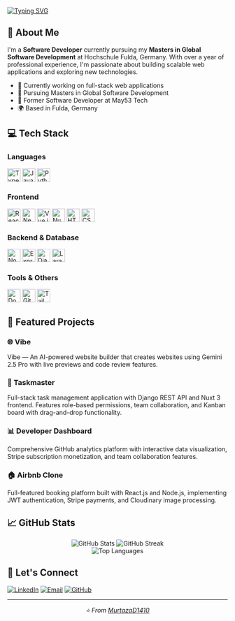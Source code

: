 <p align="center">
  
[![Typing SVG](https://readme-typing-svg.demolab.com?font=Fira+Code&weight=500&size=30&pause=2000&color=000000&background=FFFFFF&center=true&vCenter=true&width=1200&height=300&lines=Hey+there+%F0%9F%91%8B%2C+I%E2%80%99m+Murtaza+%E2%80%94+Let%E2%80%99s+Build!;Code.+Create.+Innovate.;Building+the+Future%2C+One+Commit+at+a+Time+%E2%8F%B3)](https://git.io/typing-svg)

</p>

## 🚀 About Me

I'm a **Software Developer** currently pursuing my **Masters in Global Software Development** at Hochschule Fulda, Germany. With over a year of professional experience, I'm passionate about building scalable web applications and exploring new technologies.

- 🔭 Currently working on full-stack web applications
- 🌱 Pursuing Masters in Global Software Development
- 💼 Former Software Developer at May53 Tech
- 🌍 Based in Fulda, Germany

## 💻 Tech Stack

### Languages

<p>
  <img src="https://cdn.jsdelivr.net/gh/devicons/devicon/icons/typescript/typescript-original.svg" alt="TypeScript" width="30" height="30"/>
  <img src="https://cdn.jsdelivr.net/gh/devicons/devicon/icons/javascript/javascript-original.svg" alt="JavaScript" width="30" height="30"/>
  <img src="https://cdn.jsdelivr.net/gh/devicons/devicon/icons/python/python-original.svg" alt="Python" width="30" height="30"/>
<!--   <img src="https://cdn.jsdelivr.net/gh/devicons/devicon/icons/java/java-original.svg" alt="Java" width="30" height="30"/>
  <img src="https://cdn.jsdelivr.net/gh/devicons/devicon/icons/cplusplus/cplusplus-original.svg" alt="C++" width="30" height="30"/>
  <img src="https://cdn.jsdelivr.net/gh/devicons/devicon/icons/c/c-original.svg" alt="C" width="30" height="30"/> -->
</p>

### Frontend

<p>
  <img src="https://cdn.jsdelivr.net/gh/devicons/devicon/icons/react/react-original.svg" alt="React" width="30" height="30"/>
  <img src="https://cdn.jsdelivr.net/gh/devicons/devicon/icons/nextjs/nextjs-original.svg" alt="Next.js" width="30" height="30"/>
  <img src="https://cdn.jsdelivr.net/gh/devicons/devicon/icons/vuejs/vuejs-original.svg" alt="Vue.js" width="30" height="30"/>
  <img src="https://cdn.jsdelivr.net/gh/devicons/devicon/icons/nuxtjs/nuxtjs-original.svg" alt="Nuxt.js" width="30" height="30"/>
  <img src="https://cdn.jsdelivr.net/gh/devicons/devicon/icons/html5/html5-original.svg" alt="HTML5" width="30" height="30"/>
  <img src="https://cdn.jsdelivr.net/gh/devicons/devicon/icons/css3/css3-original.svg" alt="CSS3" width="30" height="30"/>
</p>

### Backend & Database

<p>
  <img src="https://cdn.jsdelivr.net/gh/devicons/devicon/icons/nodejs/nodejs-original.svg" alt="Node.js" width="30" height="30"/>
  <img src="https://skillicons.dev/icons?i=express" alt="Express" width="30" height="30"/>
  <img src="https://cdn.jsdelivr.net/gh/devicons/devicon/icons/django/django-plain.svg" alt="Django" width="30" height="30"/>
  <img src="https://cdn.jsdelivr.net/gh/devicons/devicon@latest/icons/laravel/laravel-original.svg" alt="Laravel" width="30" height="30"/>
          
<!--   <img src="https://cdn.jsdelivr.net/gh/devicons/devicon/icons/mongodb/mongodb-original.svg" alt="MongoDB" width="30" height="30"/> -->
<!--   <img src="https://cdn.jsdelivr.net/gh/devicons/devicon/icons/postgresql/postgresql-original.svg" alt="PostgreSQL" width="30" height="30"/> -->
<!--   <img src="https://cdn.jsdelivr.net/gh/devicons/devicon/icons/mysql/mysql-original.svg" alt="MySQL" width="30" height="30"/> -->
<!--   <img src="https://cdn.jsdelivr.net/gh/devicons/devicon/icons/spring/spring-original.svg" alt="Spring Boot" width="30" height="30"/> -->
</p>

### Tools & Others

<p>
  <img src="https://cdn.jsdelivr.net/gh/devicons/devicon/icons/docker/docker-original.svg" alt="Docker" width="30" height="30"/>
  <img src="https://cdn.jsdelivr.net/gh/devicons/devicon/icons/git/git-original.svg" alt="Git" width="30" height="30"/>
  <img src="https://cdn.jsdelivr.net/gh/devicons/devicon/icons/tailwindcss/tailwindcss-original.svg" alt="Tailwind CSS" width="30" height="30"/>
<!--   <img src="https://cdn.jsdelivr.net/gh/devicons/devicon/icons/bootstrap/bootstrap-original.svg" alt="Bootstrap" width="30" height="30"/> -->
<!--   <img src="https://cdn.jsdelivr.net/gh/devicons/devicon/icons/materialui/materialui-original.svg" alt="Material UI" width="30" height="30"/> -->
</p>

## 🎯 Featured Projects

### 🌐 Vibe

Vibe — An AI-powered website builder that creates websites using Gemini 2.5 Pro with live previews and code review features.

### 🎯 Taskmaster

Full-stack task management application with Django REST API and Nuxt 3 frontend. Features role-based permissions, team collaboration, and Kanban board with drag-and-drop functionality.

### 📊 Developer Dashboard

Comprehensive GitHub analytics platform with interactive data visualization, Stripe subscription monetization, and team collaboration features.

### 🏠 Airbnb Clone

Full-featured booking platform built with React.js and Node.js, implementing JWT authentication, Stripe payments, and Cloudinary image processing.

## 📈 GitHub Stats

<div align="center">
  <img src="https://github-readme-stats.vercel.app/api?username=MurtazaD1410&show_icons=true&theme=tokyonight&hide_border=true" alt="GitHub Stats" />
  <img src="https://github-readme-streak-stats.herokuapp.com/?user=MurtazaD1410&theme=tokyonight&hide_border=true" alt="GitHub Streak" />
</div>

<div align="center">
  <img src="https://github-readme-stats.vercel.app/api/top-langs/?username=MurtazaD1410&layout=compact&theme=tokyonight&hide_border=true" alt="Top Languages" />
</div>

## 🤝 Let's Connect

[![LinkedIn](https://img.shields.io/badge/-LinkedIn-0077B5?style=flat-square&logo=linkedin&logoColor=white)](https://linkedin.com/in/murtazad1410)
[![Email](https://img.shields.io/badge/-Email-D14836?style=flat-square&logo=gmail&logoColor=white)](mailto:dhariwala1410@gmail.com)
[![GitHub](https://img.shields.io/badge/-GitHub-181717?style=flat-square&logo=github&logoColor=white)](https://github.com/MurtazaD1410)

---

<div align="center">
  <i>⭐️ From <a href="https://github.com/MurtazaD1410">MurtazaD1410</a></i>
</div>
